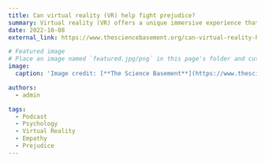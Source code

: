 ```yaml
---
title: Can virtual reality (VR) help fight prejudice?
summary: Virtual reality (VR) offers a unique immersive experience that can allow users to "step into the shoes" of stigmatized minorities, potentially fostering empathy and reducing prejudice. However, the effectiveness of VR for prejudice reduction varies, with positive emotional experiences and cooperative interactions generally leading to better outcomes, while negative emotions or competitive scenarios can sometimes backfire, highlighting the need for careful design of VR interventions.
date: 2022-10-08
external_link: https://www.thesciencebasement.org/can-virtual-reality-help-fight-prejudice/

# Featured image
# Place an image named `featured.jpg/png` in this page's folder and customize its options here.
image:
  caption: 'Image credit: [**The Science Basement**](https://www.thesciencebasement.org/)'

authors:
  - admin

tags:
  - Podcast
  - Psychology
  - Virtual Reality
  - Empathy
  - Prejudice
---
```


